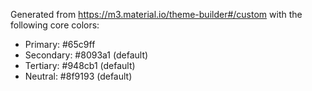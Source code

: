 Generated from https://m3.material.io/theme-builder#/custom with the following core colors:

- Primary: #65c9ff
- Secondary: #8093a1 (default)
- Tertiary: #948cb1 (default)
- Neutral: #8f9193 (default)
